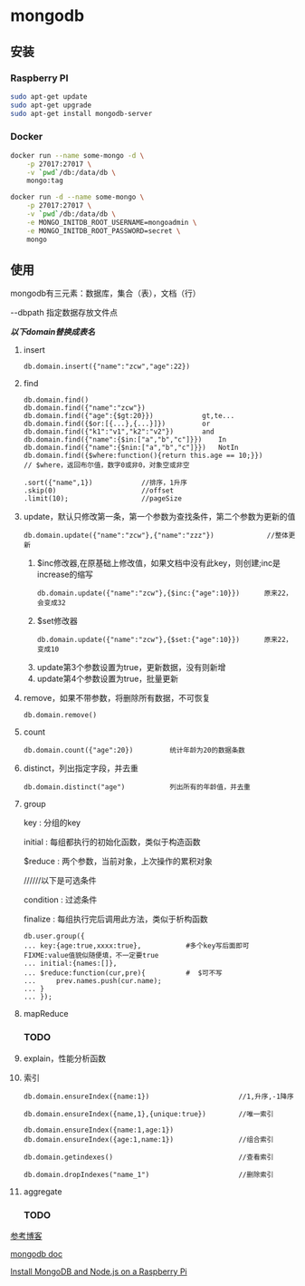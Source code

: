 # mongodb

## 安装

### Raspberry PI

```sh
sudo apt-get update
sudo apt-get upgrade
sudo apt-get install mongodb-server
```

### Docker

```sh
docker run --name some-mongo -d \
    -p 27017:27017 \
    -v `pwd`/db:/data/db \
    mongo:tag

docker run -d --name some-mongo \
    -p 27017:27017 \
    -v `pwd`/db:/data/db \
    -e MONGO_INITDB_ROOT_USERNAME=mongoadmin \
    -e MONGO_INITDB_ROOT_PASSWORD=secret \
    mongo
```

## 使用

mongodb有三元素：数据库，集合（表），文档（行）

--dbpath    指定数据存放文件点

_**以下domain替换成表名**_

1. insert
    ```
    db.domain.insert({"name":"zcw","age":22})
    ```

1. find
    ```
    db.domain.find()
    db.domain.find({"name":"zcw"})
    db.domain.find({"age":{$gt:20}})            gt,te...
    db.domain.find({$or:[{...},{...}]})         or
    db.domain.find({"k1":"v1","k2":"v2"})       and
    db.domain.find({"name":{$in:["a","b","c"]}})    In
    db.domain.find({"name":{$nin:["a","b","c"]}})   NotIn
    db.domain.find({$where:function(){return this.age == 10;}})         // $where，返回布尔值，数字0或非0，对象空或非空
    
    .sort({"name",1})            //排序，1升序
    .skip(0)                     //offset
    .limit(10);                  //pageSize
    ```

1. update，默认只修改第一条，第一个参数为查找条件，第二个参数为更新的值
    ```
    db.domain.update({"name":"zcw"},{"name":"zzz"})             //整体更新
    ```

    1. $inc修改器,在原基础上修改值，如果文档中没有此key，则创建;inc是increase的缩写
        ```
        db.domain.update({"name":"zcw"},{$inc:{"age":10}})      原来22，会变成32
        ```
    1. $set修改器
        ```
        db.domain.update({"name":"zcw"},{$set:{"age":10}})      原来22，变成10
        ```
    1. update第3个参数设置为true，更新数据，没有则新增
    1. update第4个参数设置为true，批量更新
    
1. remove，如果不带参数，将删除所有数据，不可恢复
    ```
    db.domain.remove()
    ```

1. count
    ```
    db.domain.count({"age":20})         统计年龄为20的数据条数
    ```
    
1. distinct，列出指定字段，并去重
    ```
    db.domain.distinct("age")           列出所有的年龄值，并去重
    ```

1. group 

    key : 分组的key

    initial : 每组都执行的初始化函数，类似于构造函数
    
    $reduce : 两个参数，当前对象，上次操作的累积对象
    
    //////以下是可选条件
    
    condition : 过滤条件
    
    finalize : 每组执行完后调用此方法，类似于析构函数
    
    ```
    db.user.group({
    ... key:{age:true,xxxx:true},           #多个key写后面即可    FIXME:value值貌似随便填，不一定要true
    ... initial:{names:[]},
    ... $reduce:function(cur,pre){          #  $可不写
    ...     prev.names.push(cur.name);
    ... }
    ... });

    ```
    
1. mapReduce
    ### TODO

1. explain，性能分析函数

1. 索引

    ```
    db.domain.ensureIndex({name:1})                      //1,升序,-1降序
    
    db.domain.ensureIndex({name,1},{unique:true})        //唯一索引
    
    db.domain.ensureIndex({name:1,age:1})
    db.domain.ensureIndex({age:1,name:1})                //组合索引
    
    db.domain.getindexes()                               //查看索引
    
    db.domain.dropIndexes("name_1")                      //删除索引
    ```

1. aggregate
    
    ### TODO

[参考博客](http://www.cnblogs.com/huangxincheng/archive/2012/02/18/2356595.html)

[mongodb doc](https://docs.mongodb.com/manual/)

[Install MongoDB and Node.js on a Raspberry Pi](http://yannickloriot.com/2016/04/install-mongodb-and-node-js-on-a-raspberry-pi/)